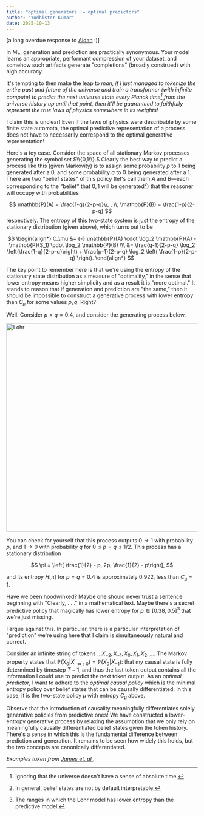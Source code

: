 ```yaml
---
title: "optimal generators != optimal predictors"
author: "Yudhister Kumar"
date: 2025-10-13
---
```


[a long overdue response to [Aidan](https://aidanjs.com) :)]

In ML, generation and prediction are practically synonymous. Your model learns an appropriate, performant compression of your dataset, and somehow such artifacts generate "completions" (broadly construed) with high accuracy. 

It's tempting to then make the leap to *man, if I just managed to tokenize the entire past and future of the universe and train a transformer (with infinite compute) to predict the next universe state every Planck time[^1] from the universe history up until that point, then it'll be guaranteed to faithfully represent the true laws of physics somewhere in its weights!* 

I claim this is unclear! Even if the laws of physics were describable by some finite state automata, the optimal predictive representation of a process does not have to necessarily correspond to the optimal generative representation! 

Here's a toy case. Consider the space of all stationary Markov processes generating the symbol set $\\{0,1\\}.$ Clearly the best way to predict a process like this (given Markovity) is to assign some probability $p$ to $1$ being generated after a $0,$ and some probability $q$ to $0$ being generated after a $1.$ There are two "belief states" of this policy (let's call them $A$ and $B$—each corresponding to the "belief" that $0,1$ will be generated[^2]) that the reasoner will occupy with probabilities

$$
\mathbb{P}(A) = \frac{1-q}{2-p-q}\\, , \\, \mathbb{P}(B) = \frac{1-p}{2-p-q}
$$
respectively. The entropy of this two-state system is just the entropy of the stationary distribution (given above), which turns out to be

$$
\begin{align*}
C_\mu &= {-} \mathbb{P}(A) \cdot \log_2 \mathbb{P}(A) - \mathbb{P}(S_1) \cdot \log_2 \mathbb{P}(B) \\\  
&= \frac{q-1}{2-p-q} \log_2 \left(\frac{1-q}{2-p-q}\right) + \frac{p-1}{2-p-q} \log_2 \left( \frac{1-p}{2-p-q} \right).
\end{align*}
$$

The key point to remember here is that we're using the entropy of the stationary state distribution as a measure of "optimality," in the sense that lower entropy means higher simplicity and as a result it is "more optimal." It stands to reason that if generation and prediction are "the same," then it should be impossible to construct a generative process with lower entropy than $C_\mu$ for some values $p,q.$ Right?

Well. Consider $p = q = 0.4,$ and consider the generating process below. 

<img src="/images/Lohr-model.png" alt="Lohr" width="550"/>

You can check for yourself that this process outputs $0 \to 1$ with probability $p,$ and $1 \to 0$ with probability $q$ for $0 \leq p = q \leq 1/2.$ This process has a stationary distribution 

$$
\pi = \left[ \frac{1}{2} - p, 2p, \frac{1}{2} - p\right],
$$

and its entropy $H[\pi]$ for $p = q = 0.4$ is approximately $0.922,$ less than $C_\mu = 1.$ 

Have we been hoodwinked? Maybe one should never trust a sentence beginning with "Clearly, . . ." in a mathematical text. Maybe there's a secret predictive policy that magically has lower entropy for $p \in [0.38, 0.5]$[^3] that we're just missing. 

I argue against this. In particular, there is a particular interpretation of "prediction" we're using here that I claim is simultaneously natural and correct. 

Consider an infinite string of tokens $\ldots X_{-2}, X_{-1}, X_0, X_1, X_2, \ldots.$ The Markov property states that $\mathbb{P}(X_0 | X_{-\infty: 0}) = \mathbb{P}(X_0 | X_{-1}):$ that my causal state is fully determined by timestep $T-1,$ and thus the last token output contains all the information I could use to predict the next token output. As an *optimal predictor*, I want to adhere to the *optimal causal policy* which is the minimal entropy policy over belief states that can be causally differentiated. In this case, it is the two-state policy $\mu$ with entropy $C_\mu$ above. 

Observe that the introduction of causality meaningfully differentiates solely generative policies from predictive ones! We have constructed a lower-entropy generative process by relaxing the assumption that we only rely on meaningfully causally differentiated belief states given the token history. There's a sense in which this is the fundamental difference between prediction and generation. It remains to be seen how widely this holds, but the two concepts are canonically differentiated. 

*Examples taken from [James et. al.](https://csc.ucdavis.edu/~cmg/papers/gmc.pdf).*

[^1]: Ignoring that the universe doesn't have a sense of absolute time.

[^2]: In general, belief states are not by default interpretable. 

[^3]: The ranges in which the Lohr model has lower entropy than the predictive model. 